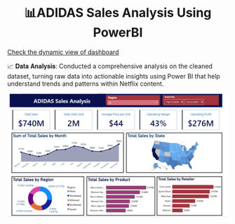 <h1 align='center'> 📊ADIDAS Sales Analysis Using PowerBI</h1>

<a href='https://app.powerbi.com/groups/me/reports/6a4876d7-7ca3-4b23-8d68-f04f31d9154e/b6c0dfe1edb88708947d?redirectedFromSignup=1&experience=power-bi'>Check the dynamic view of dashboard</a>


📈 𝐃𝐚𝐭𝐚 𝐀𝐧𝐚𝐥𝐲𝐬𝐢𝐬: Conducted a comprehensive analysis on the cleaned dataset, turning raw data into actionable insights using Power BI that help understand trends and patterns within Netflix content.





![ADIDAS](https://github.com/AyeshaMalikAyesha/Adidas-Data-Analysis/blob/main/AdidasSalesAnalysis.png?raw=true)


